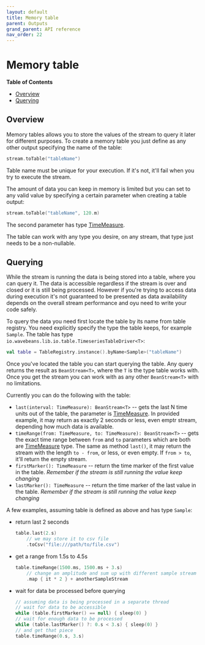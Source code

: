 ```yaml
---
layout: default
title: Memory table
parent: Outputs
grand_parent: API reference
nav_order: 22
---
```

Memory table
======

<!-- START doctoc generated TOC please keep comment here to allow auto update -->
<!-- DON'T EDIT THIS SECTION, INSTEAD RE-RUN doctoc TO UPDATE -->
**Table of Contents**

- [Overview](#overview)
- [Querying](#querying)

<!-- END doctoc generated TOC please keep comment here to allow auto update -->

Overview
------

Memory tables allows you to store the values of the stream to query it later for different purposes. To create a memory table you just define as any other output specifying the name of the table:

```kotlin
stream.toTable("tableName")
```

Table name must be unique for your execution. If it's not, it'll fail when you try to execute the stream.

The amount of data you can keep in memory is limited but you can set to any valid value by specifying a certain parameter when creating a table output:

```kotlin
stream.toTable("tableName", 120.m)
```

The second parameter has type [TimeMeasure](../types/time-measure.md).

The table can work with any type you desire, on any stream, that type just needs to be a non-nullable.

Querying
------

While the stream is running the data is being stored into a table, where you can query it. The data is accessible regardless if the stream is over and closed or it is still being processed. However if you're trying to access data during execution it's not guaranteed to be presented as data availability depends on the overall stream performance and oyu need to write your code safely.

To query the data you need first locate the table by its name from table registry. You need explicitly specify the type the table keeps, for example `Sample`. The table has type `io.wavebeans.lib.io.table.TimeseriesTableDriver<T>`:

```kotlin
val table = TableRegistry.instance().byName<Sample>("tableName")
```

Once you've located the table you can start querying the table. Any query returns the result as `BeanStream<T>`, where the `T` is the type table works with. Once you get the stream you can work with as any other `BeanStream<T>` with no limitations.

Currently you can do the following with the table:

* `last(interval: TimeMeasure): BeanStream<T>` -- gets the last N time units out of the table, the parameter is [TimeMeasure](../types/time-measure.md). In provided example, it may return as exactly 2 seconds or less, even emptr stream, depending how much data is available.
* `timeRange(from: TimeMeasure, to: TimeMeasure): BeanStream<T>` -- gets the exact time range between `from` and `to` parameters which are both are [TimeMeasure](../types/time-measure.md) type. The same as method `last()`, it may return the stream with the length `to - from`, or less, or even empty. If `from > to`, it'll return the empty stream.
* `firstMarker(): TimeMeasure` -- return the time marker of the first value in the table. *Remember if the stream is still running the value keep changing*
* `lastMarker(): TimeMeasure` -- return the time marker of the last value in the table. *Remember if the stream is still running the value keep changing*

A few examples, assuming table is defined as above and has type `Sample`:

* return last 2 seconds

    ```kotlin
    table.last(2.s) 
        // we may store it to csv file
        .toCsv("file:///path/to/file.csv")
    ```

* get a range from 1.5s to 4.5s

    ```kotlin
    table.timeRange(1500.ms, 1500.ms + 3.s)
        // change an amplitude and sum up with different sample stream
        .map { it * 2 } + anotherSampleStream 
    ```

* wait for data be processed before querying

    ```kotlin
    // assuming data is being processed in a separate thread
    // wait for data to be accessible
    while (table.firstMarker() == null) { sleep(0) }
    // wait for enough data to be processed
    while (table.lastMarker() ?: 0.s < 3.s) { sleep(0) }
    // and get that piece
    table.timeRange(0.s, 3.s)
    ```
